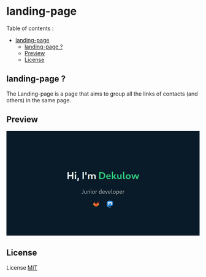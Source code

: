 # landing-page

Table of contents :
- [landing-page](#landing-page)
  - [landing-page ?](#landing-page-)
  - [Preview](#preview)
  - [License](#license)

## landing-page ?

The Landing-page is a page that aims to group all the links of contacts (and others) in the same page.

## Preview

![Preview landing page](./docs/images/preview_landing-page.png)

## License

License [MIT](./LICENSE)
